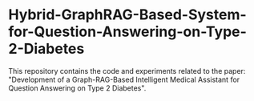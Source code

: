 # Hybrid-GraphRAG-Based-System-for-Question-Answering-on-Type-2-Diabetes

This repository contains the code and experiments related to the paper:
"Development of a Graph-RAG-Based Intelligent Medical Assistant for Question Answering on Type 2 Diabetes".
